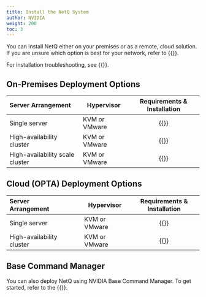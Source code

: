 ```yaml
---
title: Install the NetQ System
author: NVIDIA
weight: 200
toc: 3
---
```

You can install NetQ either on your premises or as a remote, cloud solution. If you are unsure which option is best for your network, refer to {{<link title="Before You Install" text="Before You Install">}}.

For installation troubleshooting, see {{<link title="Troubleshoot NetQ/#troubleshoot-netq-installation-and-upgrade-issues" text="Troubleshoot NetQ Installation and Upgrade Issues">}}.

## On-Premises Deployment Options

<!--

| Deployment Type | Server Arrangement | Hypervisor | Requirements & Installation |
| --- | --- | --- | :---: |
| On-premises | Single server | KVM | {{<link title="Set Up Your KVM Virtual Machine for a Single On-premises Server" text="Start install" >}} |
| On-premises | Single server | VMware | {{<link title="Set Up Your VMware Virtual Machine for a Single On-premises Server" text="Start install" >}} |
| On-premises | High-availability server cluster | KVM | {{<link title="Set Up Your KVM Virtual Machine for an On-premises HA Server Cluster" text="Start install" >}} |
| On-premises | High-availability server cluster | VMware | {{<link title="Set Up Your VMware Virtual Machine for an On-premises HA Server Cluster" text="Start install" >}} |
-->

| Server Arrangement | Hypervisor | Requirements & Installation |
| :--- | --- | :---: |
| Single server | KVM or VMware | {{<link title="Set Up Your Virtual Machine for a Single On-premises Server" text="Start install">}} |
| High-availability cluster | KVM or VMware | {{<link title="Set Up Your Virtual Machine for an On-premises HA Server Cluster" text="Start install">}} |
| High-availability scale cluster | KVM or VMware | {{<link title="Set Up Your Virtual Machine for an On-premises HA Scale Cluster" text="Start install">}} |

## Cloud (OPTA) Deployment Options
<!--
| Deployment Type | Server Arrangement | Hypervisor | Requirements & Installation |
| --- | --- | --- | :---: |
| OPTA | Single server | KVM | {{<link title="Set Up Your KVM Virtual Machine for a Single Cloud Server" text="Start install" >}} |
| OPTA | Single server | VMware | {{<link title="Set Up Your VMware Virtual Machine for a Single Cloud Server" text="Start install" >}} |
| OPTA | High-availability server cluster | KVM | {{<link title="Set Up Your KVM Virtual Machine for a Cloud HA Server Cluster" text="Start install" >}} |
| OPTA | High-availability server cluster | VMware | {{<link title="Set Up Your VMware Virtual Machine for a Cloud HA Server Cluster" text="Start install" >}} |
-->
| Server Arrangement&nbsp;&nbsp;&nbsp;&nbsp;&nbsp;&nbsp;&nbsp;&nbsp;&nbsp;&nbsp; | Hypervisor | Requirements & Installation |
| :--- | --- | :---: |
| Single server | KVM or VMware | {{<link title="Set Up Your Virtual Machine for a Single Cloud Server" text="Start install">}} |
| High-availability cluster| KVM or VMware | {{<link title="Set Up Your Virtual Machine for a Cloud HA Server Cluster" text="Start install">}}|

## Base Command Manager

You can also deploy NetQ using NVIDIA Base Command Manager. To get started, refer to the {{<exlink url="https://docs.nvidia.com/base-command-manager/#product-manuals" text="Base Command Manager administrator and containerization manuals">}}.